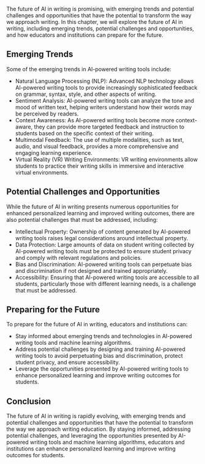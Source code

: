 

The future of AI in writing is promising, with emerging trends and potential challenges and opportunities that have the potential to transform the way we approach writing. In this chapter, we will explore the future of AI in writing, including emerging trends, potential challenges and opportunities, and how educators and institutions can prepare for the future.

Emerging Trends
---------------

Some of the emerging trends in AI-powered writing tools include:

* Natural Language Processing (NLP): Advanced NLP technology allows AI-powered writing tools to provide increasingly sophisticated feedback on grammar, syntax, style, and other aspects of writing.
* Sentiment Analysis: AI-powered writing tools can analyze the tone and mood of written text, helping writers understand how their words may be perceived by readers.
* Context Awareness: As AI-powered writing tools become more context-aware, they can provide more targeted feedback and instruction to students based on the specific context of their writing.
* Multimodal Feedback: The use of multiple modalities, such as text, audio, and visual feedback, provides a more comprehensive and engaging learning experience.
* Virtual Reality (VR) Writing Environments: VR writing environments allow students to practice their writing skills in immersive and interactive virtual environments.

Potential Challenges and Opportunities
--------------------------------------

While the future of AI in writing presents numerous opportunities for enhanced personalized learning and improved writing outcomes, there are also potential challenges that must be addressed, including:

* Intellectual Property: Ownership of content generated by AI-powered writing tools raises legal considerations around intellectual property.
* Data Protection: Large amounts of data on student writing collected by AI-powered writing tools must be protected to ensure student privacy and comply with relevant regulations and policies.
* Bias and Discrimination: AI-powered writing tools can perpetuate bias and discrimination if not designed and trained appropriately.
* Accessibility: Ensuring that AI-powered writing tools are accessible to all students, particularly those with different learning needs, is a challenge that must be addressed.

Preparing for the Future
------------------------

To prepare for the future of AI in writing, educators and institutions can:

* Stay informed about emerging trends and technologies in AI-powered writing tools and machine learning algorithms.
* Address potential challenges by designing and training AI-powered writing tools to avoid perpetuating bias and discrimination, protect student privacy, and ensure accessibility.
* Leverage the opportunities presented by AI-powered writing tools to enhance personalized learning and improve writing outcomes for students.

Conclusion
----------

The future of AI in writing is rapidly evolving, with emerging trends and potential challenges and opportunities that have the potential to transform the way we approach writing education. By staying informed, addressing potential challenges, and leveraging the opportunities presented by AI-powered writing tools and machine learning algorithms, educators and institutions can enhance personalized learning and improve writing outcomes for students.
